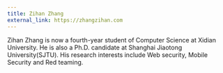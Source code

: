 ```yaml
---
title: Zihan Zhang
external_link: https://zhangzihan.com
---
```


Zihan Zhang is now a fourth-year student of Computer Science at Xidian University. He is also a Ph.D. candidate at Shanghai Jiaotong University(SJTU). His research interests include Web security, Mobile Security and Red teaming.

